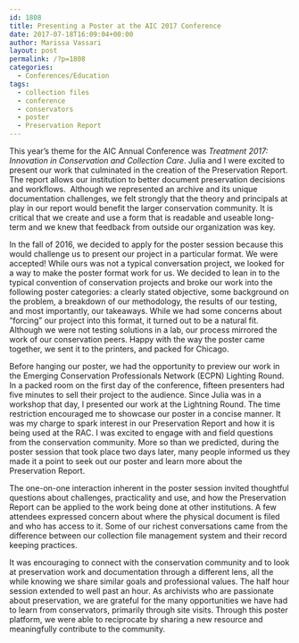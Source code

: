 ```yaml
---
id: 1808
title: Presenting a Poster at the AIC 2017 Conference
date: 2017-07-18T16:09:04+00:00
author: Marissa Vassari
layout: post
permalink: /?p=1808
categories:
  - Conferences/Education
tags:
  - collection files
  - conference
  - conservators
  - poster
  - Preservation Report
---
```

This year’s theme for the AIC Annual Conference was _Treatment 2017: Innovation in Conservation and Collection Care_. Julia and I were excited to present our work that culminated in the creation of the Preservation Report. The report allows our institution to better document preservation decisions and workflows.  Although we represented an archive and its unique documentation challenges, we felt strongly that the theory and principals at play in our report would benefit the larger conservation community. It is critical that we create and use a form that is readable and useable long-term and we knew that feedback from outside our organization was key.<!--more-->

In the fall of 2016, we decided to apply for the poster session because this would challenge us to present our project in a particular format. We were accepted! While ours was not a typical conversation project, we looked for a way to make the poster format work for us. We decided to lean in to the typical convention of conservation projects and broke our work into the following poster categories: a clearly stated objective, some background on the problem, a breakdown of our methodology, the results of our testing, and most importantly, our takeaways. While we had some concerns about “forcing” our project into this format, it turned out to be a natural fit. Although we were not testing solutions in a lab, our process mirrored the work of our conservation peers. Happy with the way the poster came together, we sent it to the printers, and packed for Chicago.

Before hanging our poster, we had the opportunity to preview our work in the Emerging Conservation Professionals Network (ECPN) Lighting Round. In a packed room on the first day of the conference, fifteen presenters had five minutes to sell their project to the audience. Since Julia was in a workshop that day, I presented our work at the Lightning Round. The time restriction encouraged me to showcase our poster in a concise manner. It was my charge to spark interest in our Preservation Report and how it is being used at the RAC. I was excited to engage with and field questions from the conservation community. More so than we predicted, during the poster session that took place two days later, many people informed us they made it a point to seek out our poster and learn more about the Preservation Report.

The one-on-one interaction inherent in the poster session invited thoughtful questions about challenges, practicality and use, and how the Preservation Report can be applied to the work being done at other institutions. A few attendees expressed concern about where the physical document is filed and who has access to it. Some of our richest conversations came from the difference between our collection file management system and their record keeping practices.

It was encouraging to connect with the conservation community and to look at preservation work and documentation through a different lens, all the while knowing we share similar goals and professional values. The half hour session extended to well past an hour. As archivists who are passionate about preservation, we are grateful for the many opportunities we have had to learn from conservators, primarily through site visits. Through this poster platform, we were able to reciprocate by sharing a new resource and meaningfully contribute to the community.
